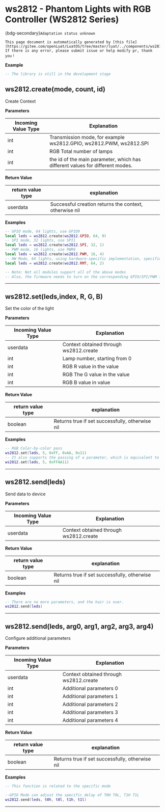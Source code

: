 # ws2812 - Phantom Lights with RGB Controller (WS2812 Series)

{bdg-secondary}`Adaptation status unknown`

```{note}
This page document is automatically generated by [this file](https://gitee.com/openLuat/LuatOS/tree/master/luat/../components/ws2812/binding/luat_lib_ws2812.c). If there is any error, please submit issue or help modify pr, thank you！
```


**Example**

```lua
-- The library is still in the development stage

```

## ws2812.create(mode, count, id)



Create Context

**Parameters**

|Incoming Value Type | Explanation|
|-|-|
|int|Transmission mode, for example ws2812.GPIO, ws2812.PWM, ws2812.SPI|
|int|RGB Total number of lamps|
|int|the id of the main parameter, which has different values for different modes.|

**Return Value**

|return value type | explanation|
|-|-|
|userdata|Successful creation returns the context, otherwise nil|

**Examples**

```lua
-- GPIO mode, 64 lights, use GPIO9
local leds = ws2812.create(ws2812.GPIO, 64, 9)
-- SPI mode, 32 lights, use SPI1
local leds = ws2812.create(ws2812.SPI, 32, 1)
-- PWM mode, 16 lights, use PWM4
local leds = ws2812.create(ws2812.PWM, 16, 4)
-- HW Mode, 64 lights, using hardware-specific implementation, specific id need to refer to the manual
local leds = ws2812.create(ws2812.RMT, 64, 2)

-- Note: Not all modules support all of the above modes
-- Also, the firmware needs to turn on the corresponding GPIO/SPI/PWM function to use the corresponding mode


```

---

## ws2812.set(leds,index, R, G, B)



Set the color of the light

**Parameters**

|Incoming Value Type | Explanation|
|-|-|
|userdata|Context obtained through ws2812.create|
|int|Lamp number, starting from 0|
|int|RGB R value in the value|
|int|RGB The G value in the value|
|int|RGB B value in value|

**Return Value**

|return value type | explanation|
|-|-|
|boolean|Returns true if set successfully, otherwise nil|

**Examples**

```lua
-- RGB Color-by-color pass
ws2812.set(leds, 5, 0xFF, 0xAA, 0x11)
-- It also supports the passing of a parameter, which is equivalent to the previous one.
ws2812.set(leds, 5, 0xFFAA11)

```

---

## ws2812.send(leds)



Send data to device

**Parameters**

|Incoming Value Type | Explanation|
|-|-|
|userdata|Context obtained through ws2812.create|

**Return Value**

|return value type | explanation|
|-|-|
|boolean|Returns true if set successfully, otherwise nil|

**Examples**

```lua
-- There are no more parameters, and the hair is over.
ws2812.send(leds)

```

---

## ws2812.send(leds, arg0, arg1, arg2, arg3, arg4)



Configure additional parameters

**Parameters**

|Incoming Value Type | Explanation|
|-|-|
|userdata|Context obtained through ws2812.create|
|int|Additional parameters 0|
|int|Additional parameters 1|
|int|Additional parameters 2|
|int|Additional parameters 3|
|int|Additional parameters 4|

**Return Value**

|return value type | explanation|
|-|-|
|boolean|Returns true if set successfully, otherwise nil|

**Examples**

```lua
-- This function is related to the specific mode

--GPIO Mode can adjust the specific delay of T0H T0L, T1H T1L
ws2812.send(leds, t0h, t0l, t1h, t1l)

```

---

